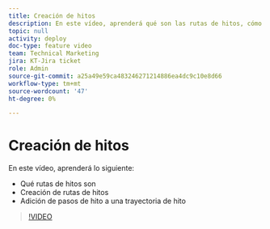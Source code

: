 ```yaml
---
title: Creación de hitos
description: En este vídeo, aprenderá qué son las rutas de hitos, cómo crear rutas de hitos y cómo añadir pasos.
topic: null
activity: deploy
doc-type: feature video
team: Technical Marketing
jira: KT-Jira ticket
role: Admin
source-git-commit: a25a49e59ca483246271214886ea4dc9c10e8d66
workflow-type: tm+mt
source-wordcount: '47'
ht-degree: 0%

---
```


# Creación de hitos

En este vídeo, aprenderá lo siguiente:

* Qué rutas de hitos son
* Creación de rutas de hitos
* Adición de pasos de hito a una trayectoria de hito

>[!VIDEO](https://video.tv.adobe.com/v/335204/?quality=12&learn=on)
